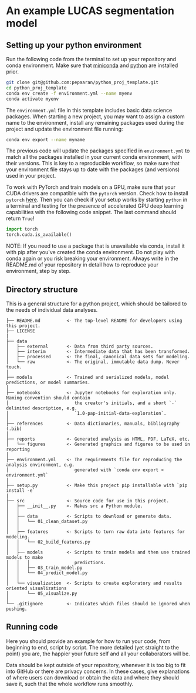 # An example LUCAS segmentation model





## Setting up your python environment

Run the following code from the terminal to set up your repository and conda environment. 
Make sure that [miniconda](https://docs.conda.io/projects/miniconda/en/latest/miniconda-install.html) 
and [python](https://wiki.python.org/moin/BeginnersGuide/Download) are installed prior. 

```bash
git clone git@github.com:pepaaran/python_proj_template.git
cd python_proj_template
conda env create -f environment.yml --name myenv
conda activate myenv
```
The `environment.yml` file in this template includes basic data science packages. When starting a new project,
you may want to assign a custom name to the environment, install any remaining packages used during
the project and update the environment file running:

```bash
conda env export --name myname
```

The previous code will update the packages specified in `environment.yml` to match all the
packages installed in your current conda environment, with their versions. This is key to a reproducible
workflow, so make sure that your environment file stays up to date with the packages (and versions)
used in your project.

To work with PyTorch and train models on a GPU, make sure that your CUDA drivers are compatible with 
the `pytorch` version. Check how to install `pytorch` [here](https://pytorch.org/). Then you can check
if your setup works by starting `python` in a terminal and testing for the presence of accelerated GPU
deep learning capabilities with the following code snippet. The last command should return `True`!

```python
import torch
torch.cuda.is_available()
```

NOTE: If you need to use a package that is unavailable via conda, install it with pip after you've created the 
conda environment. Do not play with conda again or you risk breaking your environment. Always write in the 
README.md of your repository in detail how to reproduce your environment, step by step.

## Directory structure

This is a general structure for a python project, which should be tailored to the needs of 
individual data analyses.

```
├── README.md          <- The top-level README for developers using this project.
├── LICENSE
|
├── data
│   ├── external       <- Data from third party sources.
│   ├── interim        <- Intermediate data that has been transformed.
│   ├── processed      <- The final, canonical data sets for modeling.
│   └── raw            <- The original, immutable data dump. Never touch.
│
├── models             <- Trained and serialized models, model predictions, or model summaries.
│
├── notebooks          <- Jupyter notebooks for exploration only. Naming convention should contain
│                         the creator's initials, and a short `-` delimited description, e.g.
│                         `1.0-pap-initial-data-exploration`.
│
├── references         <- Data dictionaries, manuals, bibliography (.bib)
│
├── reports            <- Generated analysis as HTML, PDF, LaTeX, etc.
│   └── figures        <- Generated graphics and figures to be used in reporting
│
├── environment.yml    <- The requirements file for reproducing the analysis environment, e.g.
│                         generated with `conda env export > environment.yml`
│
├── setup.py           <- Make this project pip installable with `pip install -e`
|
├── src                <- Source code for use in this project.
│   ├── __init__.py    <- Makes src a Python module.
│   │
│   ├── data           <- Scripts to download or generate data.
│   │   └── 01_clean_dataset.py
│   │
│   ├── features       <- Scripts to turn raw data into features for modeling.
│   │   └── 02_build_features.py
│   │
│   ├── models         <- Scripts to train models and then use trained models to make
│   │   │                 predictions.
│   │   ├── 03_train_model.py
│   │   └── 04_predict_model.py
│   │
│   └── visualization  <- Scripts to create exploratory and results oriented visualizations
│       └── 05_visualize.py
│
└── .gitignore         <- Indicates which files should be ignored when pushing.
```

## Running code

Here you should provide an example for how to run your code, from beginning to end, script
by script. The more detailed (yet straight to the point) you are, the happier your future self
and all your collaborators will be.

Data should be kept outside of your repository, whenever it is too big to fit into GitHub
or there are privacy concerns. In these cases, give explanations of where users can download
or obtain the data and where they should save it, such that the whole workflow runs smoothly.

